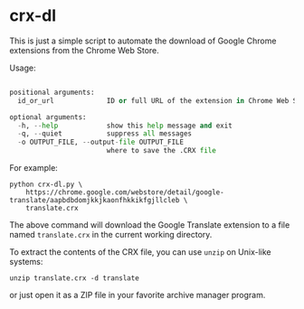 crx-dl
======

This is just a simple script to automate the download of Google Chrome extensions from the Chrome Web Store.

Usage:

```crx-dl.py [-h] [-q] [-o OUTPUT_FILE] id_or_url

positional arguments:
  id_or_url             ID or full URL of the extension in Chrome Web Store

optional arguments:
  -h, --help            show this help message and exit
  -q, --quiet           suppress all messages
  -o OUTPUT_FILE, --output-file OUTPUT_FILE
                        where to save the .CRX file
```

For example:

```
python crx-dl.py \
    https://chrome.google.com/webstore/detail/google-translate/aapbdbdomjkkjkaonfhkkikfgjllcleb \
    translate.crx
```

The above command will download the Google Translate extension to a file named `translate.crx` in the current working directory.

To extract the contents of the CRX file, you can use `unzip` on Unix-like systems:

```
unzip translate.crx -d translate
```

or just open it as a ZIP file in your favorite archive manager program.
